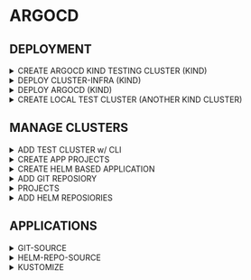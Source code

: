 # ARGOCD

## DEPLOYMENT

<details><summary>CREATE ARGOCD KIND TESTING CLUSTER (KIND)</summary>

```bash
cat <<EOF > argocd-cluster.yaml
---
kind: Cluster
apiVersion: kind.x-k8s.io/v1alpha4
networking:
  disableDefaultCNI: true
  kubeProxyMode: none
nodes:
  - role: control-plane
    image: kindest/node:v1.32.3
    kubeadmConfigPatches:
      - |
        kind: InitConfiguration
        nodeRegistration:
          kubeletExtraArgs:
            node-labels: "ingress-ready=true"
    extraPortMappings:
      - containerPort: 80
        hostPort: 80
        protocol: TCP
      - containerPort: 443
        hostPort: 443
        protocol: TCP
  - role: worker
    image: kindest/node:v1.32.3
    extraMounts:
      - hostPath: /mnt/data-node1  # Host directory to mount
        containerPath: /data       # Mount path inside the KinD node
  - role: worker
    image: kindest/node:v1.32.3
    extraMounts:
      - hostPath: /mnt/data-node2  # Host directory to mount
        containerPath: /data       # Mount path inside the KinD node
  - role: worker
    image: kindest/node:v1.32.3
    extraMounts:
      - hostPath: /mnt/data-node3  # Host directory to mount
        containerPath: /data       # Mount path inside the KinD node
EOF

mkdir -p ~/.kube || true
sudo systemctl restart containerd
kind create cluster --name argocd --config argocd-cluster.yaml --kubeconfig ~/.kube/kind-argocd
```

</details>

<details><summary>DEPLOY CLUSTER-INFRA (KIND)</summary>

```bash
cat <<EOF > cluster-infra.yaml
---
helmDefaults:
  verify: false
  wait: true
  timeout: 600
  recreatePods: false
  force: true

helmfiles:
  - path: git::https://github.com/stuttgart-things/helm.git@infra/cilium.yaml
    values:
      - config: kind
      - configureLB: true
      - ipRangeStart: 172.18.250.0
      - ipRangeEnd: 172.18.250.50
      - clusterName: argocd

  - path: git::https://github.com/stuttgart-things/helm.git@infra/ingress-nginx.yaml
    values:
      - enableHostPort: true

  - path: git::https://github.com/stuttgart-things/helm.git@infra/cert-manager.yaml
    values:
      - config: selfsigned
EOF

export KUBECONFIG=~/.kube/kind-argocd
export HELMFILE_CACHE_HOME=/tmp/helmfile-cacher/argocd

helmfile init --force

for cmd in apply sync; do
  for i in {1..8}; do
    helmfile -f cluster-infra.yaml $cmd && break
    [ $i -eq 8 ] && exit 1
    sleep 15
  done
done

# CHECK FOR NGINX (INGRESS) NOT FOUND PAGE
curl $(hostname -f)
```

</details>

<details><summary>DEPLOY ARGOCD (KIND)</summary>

```bash
# OUTPUT INGRESS DOMAIN
DOMAIN=$(echo $(kubectl get nodes -o json | jq -r '.items[] | select(.metadata.labels."ingress-ready" == "true") | .status.addresses[] | select(.type == "InternalIP") | .address').nip.io)
echo ${DOMAIN}

# GENERATE PASSWORD (CHANGE Test2025! IF YOU LIKE)
sudo apt -y install apache2-utils

# GEN PW HASES
adminPassword=$(htpasswd -nbBC 10 "" 'Test2025!' | tr -d ':\n')
adminPasswordMTime=$(echo $(date +%FT%T%Z))

cat <<EOF > argocd.yaml
---
helmfiles:
  - path: git::https://github.com/stuttgart-things/helm.git@apps/argocd.yaml
    values:
      - namespace: argocd
      - clusterIssuer: selfsigned
      - issuerKind: cluster-issuer
      - hostname: argocd
      - domain: ${DOMAIN}
      - ingressClassName: nginx
      - adminPassword: ${adminPassword}
      - adminPasswordMTime: ${adminPasswordMTime}
      - enableAvp: false
EOF

export KUBECONFIG=~/.kube/kind-argocd
helmfile template -f argocd.yaml # RENDER ONLY
helmfile apply -f argocd.yaml # APPLY HELMFILE
until kubectl wait --for=condition=Ready --all pods -n argocd --timeout=0s >/dev/null 2>&1; do gum spin --title "Waiting for ArgoCD pods..." -- sleep 5; done

kubectl get po -n argocd
kubectl get ing -n argocd

# ADD LOCALHOST ENTRY
echo ADD THIS TO YOUR LAPTOPS HOSTS FILE!
echo $(hostname -I | awk '{print $1}') argocd.${DOMAIN}
```

</details>

<details><summary>CREATE LOCAL TEST CLUSTER (ANOTHER KIND CLUSTER)</summary>

```bash
LOCAL_IP=$(hostname -I | awk '{print $1}')
HOST_PORT=$(echo $(( RANDOM % (36443 - 30000 + 1) + 30000 )))

cat <<EOF > test-cluster.yaml
---
kind: Cluster
apiVersion: kind.x-k8s.io/v1alpha4
networking:
  apiServerAddress: ${LOCAL_IP}
  disableDefaultCNI: true
  kubeProxyMode: none
nodes:
  - role: control-plane
    image: kindest/node:v1.32.3
    extraPortMappings:
      - containerPort: 6443
        hostPort: ${HOST_PORT}
        protocol: TCP
  - role: worker
    image: kindest/node:v1.32.3
    extraMounts:
      - hostPath: /mnt/data-node1  # Host directory to mount
        containerPath: /data       # Mount path inside the KinD node
EOF

sudo sysctl fs.inotify.max_user_watches=524288
sudo sysctl fs.inotify.max_user_instances=512
kind create cluster --name maverick --config test-cluster.yaml --kubeconfig ~/.kube/kind-maverick
kubectl get nodes --kubeconfig ~/.kube/kind-maverick
```

</details>

## MANAGE CLUSTERS

<details><summary>ADD TEST CLUSTER w/ CLI</summary>

### LOGIN w/ CLI

```bash
export KUBECONFIG=~/.kube/kind-argocd
DOMAIN=$(echo $(kubectl get nodes -o json | jq -r '.items[] | select(.metadata.labels."ingress-ready" == "true") | .status.addresses[] | select(.type == "InternalIP") | .address').nip.io)
argocd login argocd.${DOMAIN}:443 --insecure
```

### ADD TEST CLUSTER

```bash
export KUBECONFIG=~/.kube/kind-maverick
argocd cluster add $(kubectl config current-context) --name maverick --grpc-web
```

</details>


<details><summary>CREATE APP PROJECTS</summary>

Needed for:
* Team Isolation – Different teams (frontend/backend) have their own projects.
* Security & Compliance – Restrict deployments to certain namespaces/clusters.
* Deployment Scheduling – Block deployments during maintenance windows.
* Multi-Cluster Management – Deploy the same app to different regions.

### PROJECT FOR TEST CLUSTER (ALL PRIVILIDGES)

```bash
# CREATE APP PROJECT FOR TEST CLUSTER

CLUSTER_NAME=MAVERICK
export KUBECONFIG=~/.kube/kind-maverick
SERVER_URL=$(awk '/server:/ {print $2}' ${KUBECONFIG})

cat <<EOF > test-cluster-project.yaml
apiVersion: argoproj.io/v1alpha1
kind: AppProject
metadata:
  name: ${CLUSTER_NAME}
  namespace: argocd
spec:
  clusterResourceBlacklist:
    - group: ""
      kind: ""
  clusterResourceWhitelist:
    - group: '*'
      kind: '*'
  description: ${CLUSTER_NAME} cluster
  destinations:
    - name: ${CLUSTER_NAME}
      namespace: '*'
      server: ${SERVER_URL}
  namespaceResourceBlacklist:
    - group: ""
      kind: ""
  namespaceResourceWhitelist:
    - group: '*'
      kind: '*'
  sourceRepos:
    - '*'
EOF

# APPLY TO ARGOCD
export KUBECONFIG=~/.kube/kind-argocd
kubectl apply -f test-cluster-project.yaml
```

VERIFY-STEPS:
* CHECK ARGOCD GUI FOR PROJECT EXISTENCE

FOLLOW-UP STEP:
* CREATE ANOTHER PROJECT FOR THE LOCAL/ARGOCD CLUSTER WITH THE NAME IN-CLUSTER (AND ALL PRIVILEGES)

</details>

<details><summary>CREATE HELM BASED APPLICATION</summary>

```bash
# SET TESTING CLUSTER INFORMATION
CLUSTER_NAME=MAVERICK
export KUBECONFIG=~/.kube/kind-maverick
SERVER_URL=$(awk '/server:/ {print $2}' ${KUBECONFIG})

# CREATE APPLICATION
export KUBECONFIG=~/.kube/kind-argocd
kubectl apply -f - <<EOF
---
apiVersion: argoproj.io/v1alpha1
kind: Application
metadata:
  name: vault
  namespace: argocd
spec:
  destination:
    name: ''
    namespace: vault
    server: ${SERVER_URL}
  source:
    path: ''
    repoURL: https://helm.releases.hashicorp.com
    targetRevision: 0.25.0
    chart: vault
    helm:
      values: |
        injector:
          enabled: false
        server:
          enabled: true
        csi:
          enabled: true
  sources: []
  project: ${CLUSTER_NAME}
  syncPolicy:
    syncOptions:
      - CreateNamespace=true
    automated: null
EOF
```

VERIFY-STEPS:
* CHECK ARGOCD GUI FOR APPLICATION STATE AND SYNC APP MANUALY
* CHECK w/ KUBECONFIG APPLICATION STATE ON ARGOCD CLUSTER (kubectl get application -n argocd)
* CHECK w/ KUBECONFIG APPLICATION STATE ON TESTING CLUSTER (kubectl get po -n vault)

FOLLOW-UP STEP:
* DELETE APP WITH GUI
* ADD APP WITH GUI (INSERT MANIFEST), UPDATE SYNC POLICY TO AUOTMATIC
* DEPLOY APP IN-CLUSTER

</details>



<details><summary>ADD GIT REPOSIORY</summary>

```bash

```

</details>







<details><summary>PROJECTS</summary>

```bash

```

</details>



<details><summary>ADD HELM REPOSIORIES</summary>

```bash

```

</details>

## APPLICATIONS

<details><summary>GIT-SOURCE</summary>

```bash

```

</details>

<details><summary>HELM-REPO-SOURCE</summary>

```bash

```

</details>

<details><summary>KUSTOMIZE</summary>

```bash

```

</details>
